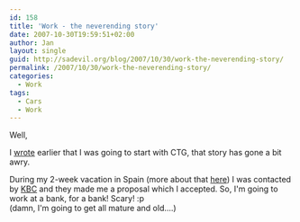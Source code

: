```yaml
---
id: 158
title: 'Work - the neverending story'
date: 2007-10-30T19:59:51+02:00
author: Jan
layout: single
guid: http://sadevil.org/blog/2007/10/30/work-the-neverending-story/
permalink: /2007/10/30/work-the-neverending-story/
categories:
  - Work
tags:
  - Cars
  - Work
---
```

Well,

I [wrote](/2007/09/30/so-long-and-thanks-for-all-the-fish/) earlier that I was going to start with CTG, that story has gone a bit awry.

During my 2-week vacation in Spain (more about that [here](/2007/10/30/come-flush-with-us/)) I was contacted by [KBC](http://www.kbc.be) and they made me a proposal which I accepted. So, I'm going to work at a bank, for a bank! Scary! :p (damn, I'm going to get all mature and old....)